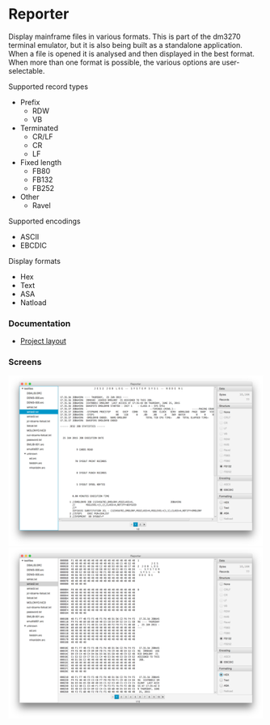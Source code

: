 # Reporter
Display mainframe files in various formats. This is part of the dm3270 terminal emulator, but it is also being built as a standalone application. When a file is opened it is analysed and then displayed in the best format. When more than one format is possible, the various options are user-selectable.

Supported record types
* Prefix
  * RDW
  * VB
* Terminated
  * CR/LF
  * CR
  * LF
* Fixed length
  * FB80
  * FB132
  * FB252
* Other
  * Ravel

Supported encodings
* ASCII
* EBCDIC

Display formats
* Hex
* Text
* ASA
* Natload

### Documentation
* [Project layout](resources/structure.md)

### Screens
![Hex](resources/output1.png?raw=true "hex")
![Report](resources/output2.png?raw=true "report")
